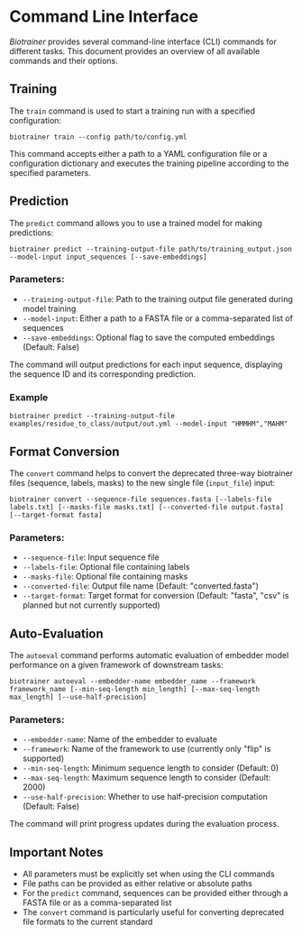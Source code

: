 # Command Line Interface

*Biotrainer* provides several command-line interface (CLI) commands for different tasks. This document provides an
overview of all available commands and their options.

## Training

The `train` command is used to start a training run with a specified configuration:

```shell
biotrainer train --config path/to/config.yml
```

This command accepts either a path to a YAML configuration file or a configuration dictionary and executes the training
pipeline according to the specified parameters.

## Prediction

The `predict` command allows you to use a trained model for making predictions:

```shell
biotrainer predict --training-output-file path/to/training_output.json --model-input input_sequences [--save-embeddings]
```

### Parameters:

- `--training-output-file`: Path to the training output file generated during model training
- `--model-input`: Either a path to a FASTA file or a comma-separated list of sequences
- `--save-embeddings`: Optional flag to save the computed embeddings (Default: False)

The command will output predictions for each input sequence, displaying the sequence ID and its corresponding
prediction.

### Example

```shell
biotrainer predict --training-output-file examples/residue_to_class/output/out.yml --model-input "HMMHM","MAHM"
```

## Format Conversion

The `convert` command helps to convert the deprecated three-way biotrainer files (sequence, labels, masks) to 
the new single file (`input_file`) input:

```shell
biotrainer convert --sequence-file sequences.fasta [--labels-file labels.txt] [--masks-file masks.txt] [--converted-file output.fasta] [--target-format fasta]
```

### Parameters:

- `--sequence-file`: Input sequence file
- `--labels-file`: Optional file containing labels
- `--masks-file`: Optional file containing masks
- `--converted-file`: Output file name (Default: "converted.fasta")
- `--target-format`: Target format for conversion (Default: "fasta", "csv" is planned but not currently supported)

## Auto-Evaluation

The `autoeval` command performs automatic evaluation of embedder model performance on a given framework of downstream
tasks:

```shell
biotrainer autoeval --embedder-name embedder_name --framework framework_name [--min-seq-length min_length] [--max-seq-length max_length] [--use-half-precision]
```

### Parameters:

- `--embedder-name`: Name of the embedder to evaluate
- `--framework`: Name of the framework to use (currently only "flip" is supported)
- `--min-seq-length`: Minimum sequence length to consider (Default: 0)
- `--max-seq-length`: Maximum sequence length to consider (Default: 2000)
- `--use-half-precision`: Whether to use half-precision computation (Default: False)

The command will print progress updates during the evaluation process.

## Important Notes

- All parameters must be explicitly set when using the CLI commands
- File paths can be provided as either relative or absolute paths
- For the `predict` command, sequences can be provided either through a FASTA file or as a comma-separated list
- The `convert` command is particularly useful for converting deprecated file formats to the current standard